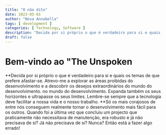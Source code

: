 ```yaml
---
title: "O não dito"
date: 2023-05-01
author: "Nova Annabella"
tags: [ development ]
categories: [ Technology, Software ]
description: "Decida por si próprio o que é verdadeiro para si e quais os temas de que prefere afastar-se"
draft: false
---
```



# Bem-vindo ao "The Unspoken

**Decida por si próprio o que é verdadeiro para si e quais os temas de que prefere afastar-se. Atrevo-me a explorar as
áreas proibidas do desenvolvimento e a descobrir os desejos extraordinários do mundo do desenvolvimento. no mundo do
desenvolvimento. Expanda também os seus horizontes e ultrapasse os seus limites. Lembre-se sempre que a tecnologia deve
facilitar a nossa vida e o nosso trabalho. **Só os mais corajosos de entre nós conseguem realmente tornar o
desenvolvimento mais fácil para os outros. Quando foi a última vez que concluiu um projecto que praticamente não
necessitava de manutenção, era robusto e já não precisava de si? Já não precisava de si? Nunca? Então está a fazer algo
errado!
